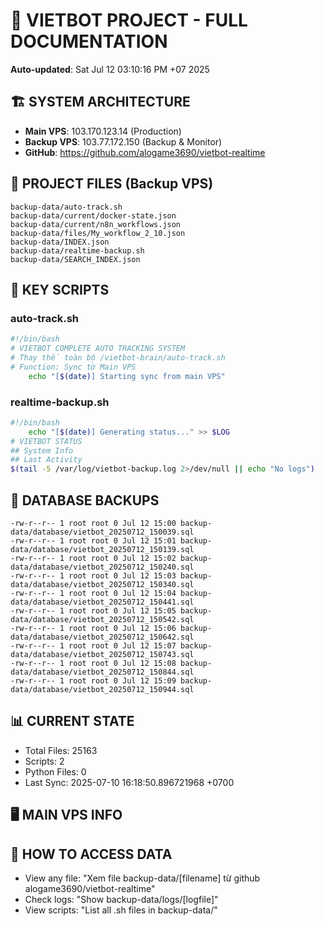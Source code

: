# 🤖 VIETBOT PROJECT - FULL DOCUMENTATION
**Auto-updated**: Sat Jul 12 03:10:16 PM +07 2025

## 🏗️ SYSTEM ARCHITECTURE
- **Main VPS**: 103.170.123.14 (Production)
- **Backup VPS**: 103.77.172.150 (Backup & Monitor)
- **GitHub**: https://github.com/alogame3690/vietbot-realtime

## 📁 PROJECT FILES (Backup VPS)
```
backup-data/auto-track.sh
backup-data/current/docker-state.json
backup-data/current/n8n_workflows.json
backup-data/files/My_workflow_2_10.json
backup-data/INDEX.json
backup-data/realtime-backup.sh
backup-data/SEARCH_INDEX.json
```

## 🔧 KEY SCRIPTS
### auto-track.sh
```bash
#!/bin/bash
# VIETBOT COMPLETE AUTO TRACKING SYSTEM
# Thay thế toàn bộ /vietbot-brain/auto-track.sh
# Function: Sync từ Main VPS
    echo "[$(date)] Starting sync from main VPS"
```
### realtime-backup.sh
```bash
#!/bin/bash
    echo "[$(date)] Generating status..." >> $LOG
# VIETBOT STATUS
## System Info
## Last Activity
$(tail -5 /var/log/vietbot-backup.log 2>/dev/null || echo "No logs")
```

## 💾 DATABASE BACKUPS
```
-rw-r--r-- 1 root root 0 Jul 12 15:00 backup-data/database/vietbot_20250712_150039.sql
-rw-r--r-- 1 root root 0 Jul 12 15:01 backup-data/database/vietbot_20250712_150139.sql
-rw-r--r-- 1 root root 0 Jul 12 15:02 backup-data/database/vietbot_20250712_150240.sql
-rw-r--r-- 1 root root 0 Jul 12 15:03 backup-data/database/vietbot_20250712_150340.sql
-rw-r--r-- 1 root root 0 Jul 12 15:04 backup-data/database/vietbot_20250712_150441.sql
-rw-r--r-- 1 root root 0 Jul 12 15:05 backup-data/database/vietbot_20250712_150542.sql
-rw-r--r-- 1 root root 0 Jul 12 15:06 backup-data/database/vietbot_20250712_150642.sql
-rw-r--r-- 1 root root 0 Jul 12 15:07 backup-data/database/vietbot_20250712_150743.sql
-rw-r--r-- 1 root root 0 Jul 12 15:08 backup-data/database/vietbot_20250712_150844.sql
-rw-r--r-- 1 root root 0 Jul 12 15:09 backup-data/database/vietbot_20250712_150944.sql
```

## 📊 CURRENT STATE
- Total Files: 25163
- Scripts: 2
- Python Files: 0
- Last Sync: 2025-07-10 16:18:50.896721968 +0700

## 🖥️ MAIN VPS INFO


## 🚨 HOW TO ACCESS DATA
- View any file: "Xem file backup-data/[filename] từ github alogame3690/vietbot-realtime"
- Check logs: "Show backup-data/logs/[logfile]"
- View scripts: "List all .sh files in backup-data/"
